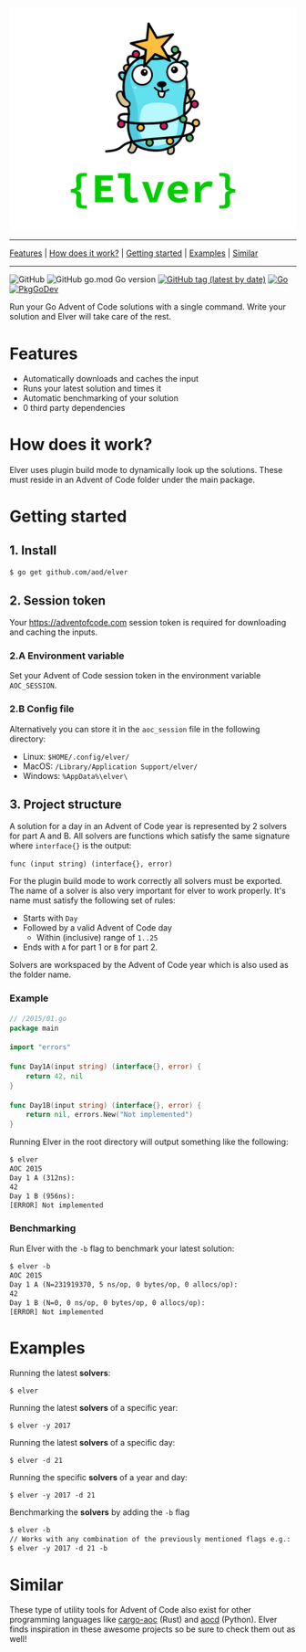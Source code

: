 ![](./_assets/elver.png)

---

[Features](#features)
| [How does it work?](#how-does-it-work)
| [Getting started](#getting-started)
| [Examples](#examples)
| [Similar](#similar)

---

![GitHub](https://img.shields.io/github/license/aod/elver)
![GitHub go.mod Go version](https://img.shields.io/github/go-mod/go-version/aod/elver)
[![GitHub tag (latest by date)](https://img.shields.io/github/v/tag/aod/elver)](https://github.com/aod/elver/releases)
[![Go](https://github.com/aod/elver/workflows/Go/badge.svg)](https://github.com/aod/elver/actions?query=workflow%3AGo)
[![PkgGoDev](https://pkg.go.dev/badge/github.com/aod/elver)](https://pkg.go.dev/github.com/aod/elver?tab=overview)

Run your Go Advent of Code solutions with a single command.
Write your solution and Elver will take care of the rest.

# Features

- Automatically downloads and caches the input
- Runs your latest solution and times it
- Automatic benchmarking of your solution
- 0 third party dependencies

# How does it work?

Elver uses plugin build mode to dynamically look up the solutions.
These must reside in an Advent of Code folder under the main package.

# Getting started

## 1. Install

```console
$ go get github.com/aod/elver
```

## 2. Session token

Your https://adventofcode.com session token is required for downloading and caching the inputs.

### 2.A Environment variable

Set your Advent of Code session token in the environment variable `AOC_SESSION`.

### 2.B Config file

Alternatively you can store it in the `aoc_session` file in the
following directory:

- Linux: `$HOME/.config/elver/`
- MacOS: `/Library/Application Support/elver/`
- Windows: `%AppData%\elver\`

## 3. Project structure

A solution for a day in an Advent of Code year is represented by 2 solvers for part A and B.
All solvers are functions which satisfy the same signature where `interface{}` is the output:

`func (input string) (interface{}, error)`

For the plugin build mode to work correctly all solvers must be exported.
The name of a solver is also very important for elver to work properly.
It's name must satisfy the following set of rules:

- Starts with `Day`
- Followed by a valid Advent of Code day
    - Within (inclusive) range of `1..25`
- Ends with `A` for part 1 or `B` for part 2.

Solvers are workspaced by the Advent of Code year which is also used as the folder name.

### Example

```go
// /2015/01.go
package main

import "errors"

func Day1A(input string) (interface{}, error) {
    return 42, nil
}

func Day1B(input string) (interface{}, error) {
    return nil, errors.New("Not implemented")
}
```

Running Elver in the root directory will output something like the following:

```console
$ elver
AOC 2015
Day 1 A (312ns):
42
Day 1 B (956ns):
[ERROR] Not implemented
```

### Benchmarking

Run Elver with the `-b` flag to benchmark your latest solution:

```console
$ elver -b
AOC 2015
Day 1 A (N=231919370, 5 ns/op, 0 bytes/op, 0 allocs/op):
42
Day 1 B (N=0, 0 ns/op, 0 bytes/op, 0 allocs/op):
[ERROR] Not implemented
```

# Examples

Running the latest **solvers**:

```console
$ elver
```

Running the latest **solvers** of a specific year:

```console
$ elver -y 2017
```

Running the latest **solvers** of a specific day:

```console
$ elver -d 21
```

Running the specific **solvers** of a year and day:

```console
$ elver -y 2017 -d 21
```

Benchmarking the **solvers** by adding the `-b` flag

```console
$ elver -b
// Works with any combination of the previously mentioned flags e.g.:
$ elver -y 2017 -d 21 -b
```

# Similar

These type of utility tools for Advent of Code also exist for other programming languages like
[cargo-aoc](https://github.com/gobanos/cargo-aoc)
(Rust)
and
[aocd](https://github.com/wimglenn/advent-of-code-data)
(Python).
Elver finds inspiration in these awesome projects so be sure to check them out as well!

